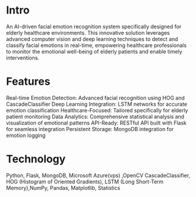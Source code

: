 # Intro
An AI-driven facial emotion recognition system specifically designed for elderly healthcare environments.
This innovative solution leverages advanced computer vision and deep learning techniques to detect and classify facial emotions in real-time, empowering healthcare professionals to monitor the emotional well-being of elderly patients and enable timely interventions.


# Features

Real-time Emotion Detection: Advanced facial recognition using HOG and CascadeClassifier
Deep Learning Integration: LSTM networks for accurate emotion classification
Healthcare-Focused: Tailored specifically for elderly patient monitoring
Data Analytics: Comprehensive statistical analysis and visualization of emotional patterns
API-Ready: RESTful API built with Flask for seamless integration
Persistent Storage: MongoDB integration for  emotion logging

# Technology 
Python, Flask, MongoDB, Microsoft Azure(vps)
,OpenCV CascadeClassifier, HOG (Histogram of Oriented Gradients), LSTM (Long Short-Term Memory),NumPy, Pandas, Matplotlib, Statistics
